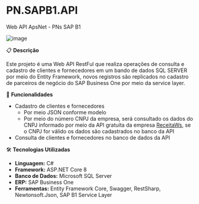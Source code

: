 # PN.SAPB1.API
 Web API ApsNet - PNs SAP B1

 ![image](https://github.com/user-attachments/assets/81bdcbf3-17ce-48d2-aaea-b1c417fbe145)

 
📋 **Descrição**

Este projeto é uma Web API RestFul que realiza operações de consulta e cadastro de clientes e fornecedores em um bando de dados SQL SERVER por meio do Entity Framework, novos registros são replicados no cadastro de parceiros de negócio do SAP Business One por meio da service layer.

🚀 **Funcionalidades**

- Cadastro de clientes e fornecedores
  - Por meio JSON conforme modelo
  - Por meio do número CNPJ da empresa, será consultado os dados do CNPJ informado por meio da API gratuíta da empresa [ReceitaWs](https://developers.receitaws.com.br/#/operations/queryCNPJFree), se o CNPJ for válido os dados são cadastrados no banco da API
- Consulta de clientes e fornecedores no banco de dados da API

🛠️ **Tecnologias Utilizadas**

- **Linguagem:** C#
- **Framework:** ASP.NET Core 8
- **Banco de Dados:** Microsoft SQL Server
- **ERP:** SAP Business One
- **Ferramentas:** Entity Framework Core, Swagger, RestSharp, Newtonsoft.Json, SAP B1 Service Layer
